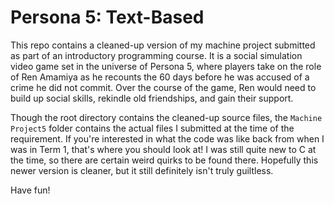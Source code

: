 # Persona 5: Text-Based

This repo contains a cleaned-up version of my machine project submitted as part
of an introductory programming course. It is a social simulation video game
set in the universe of Persona 5, where players take on the role of Ren Amamiya
as he recounts the 60 days before he was accused of a crime he did not commit.
Over the course of the game, Ren would need to build up social skills, rekindle
old friendships, and gain their support.

Though the root directory contains the cleaned-up source files, the
`Machine Project5` folder contains the actual files I submitted at the time of
the requirement. If you're interested in what the code was like back from when
I was in Term 1, that's where you should look at! I was still quite new to C at
the time, so there are certain weird quirks to be found there. Hopefully this
newer version is cleaner, but it still definitely isn't truly guiltless.

Have fun!
